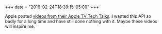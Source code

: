 +++
date = "2016-02-24T18:39:15-05:00"
+++

Apple posted [videos from their Apple TV Tech Talks](https://developer.apple.com/videos/techtalks-apple-tv/). I wanted this API so badly for a long time and have still done nothing with it. Maybe these videos will inspire me.
